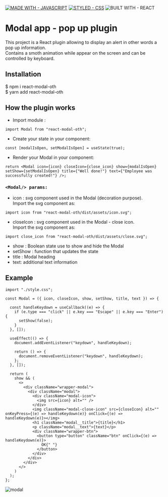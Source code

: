 [![MADE WITH - JAVASCRIPT](https://img.shields.io/badge/MADE_WITH-JAVASCRIPT-1D75C2?style=for-the-badge)](https://) [![STYLED - CSS](https://img.shields.io/badge/STYLED-CSS-E034BE?style=for-the-badge)](https://) ![BUILT WITH - REACT](https://img.shields.io/badge/BUILT_WITH-REACT-4F28B0?style=for-the-badge) 



# Modal app - pop up plugin 

This project is a React plugin allowing to display an alert in other words a pop up information. <br />Contains a smoth animation while appear on the screen and can be controlled by keyboard.

## Installation

$ npm i react-modal-oth<br />
$ yarn add react-modal-oth


## How the plugin works

- Import module : 
```
import Modal from "react-modal-oth";
```

- Create your state in your component:
```
const [modalIsOpen, setModalIsOpen] = useState(true);
```

- Render your Modal in your component:

```
return <Modal icon={icon} closeIcon={close_icon} show={modalIsOpen} setShow={setModalIsOpen} title={"Well done!"} text={"Employee was successfully created!"} />;
```

### ```<Modal/> params:```

- icon : svg component used in the Modal (decoration purpose).<br />
Import the svg component as:
```
import icon from "react-modal-oth/dist/assets/icon.svg";
```

- closeIcon : svg component used in the Modal - close icon.<br />
Import the svg component as:
```
import close_icon from "react-modal-oth/dist/assets/close.svg";
```
- show : Boolean state use to show and hide the Modal 
- setShow : function that updates the state
- title : Modal heading
- text: additional text information 

## Example

```
import "./style.css";

const Modal = ({ icon, closeIcon, show, setShow, title, text }) => {

  const handleKeydown = useCallback((e) => {
    if (e.type === "click" || e.key === "Escape" || e.key === "Enter") {
      setShow(false);
    }
  }, []);

  useEffect(() => {
    document.addEventListener("keydown", handleKeydown);

    return () => {
      document.removeEventListener("keydown", handleKeydown);
    };
  }, []);

  return (
    show && (
      <>
        <div className="wrapper-modal">
          <div className="modal">
            <div className="modal-icon">
              <img src={icon} alt="" />
            </div>
            <img className="modal-close-icon" src={closeIcon} alt="" onKeyPress={(e) => handleKeydown(e)} onClick={(e) => handleKeydown(e)}></img>
            <h1 className="modal__title">{title}</h1>
            <p className="modal__text">{text}</p>
            <div className="wrapper-btn">
              <button type="button" className="btn" onClick={(e) => handleKeydown(e)}>
                OK{" "}
              </button>
            </div>
          </div>
        </div>
      </>
    )
  );
};
```



![modal](https://user-images.githubusercontent.com/81259062/190851870-c1d58c7e-98a0-45bc-8dd1-b5f760946756.gif)
